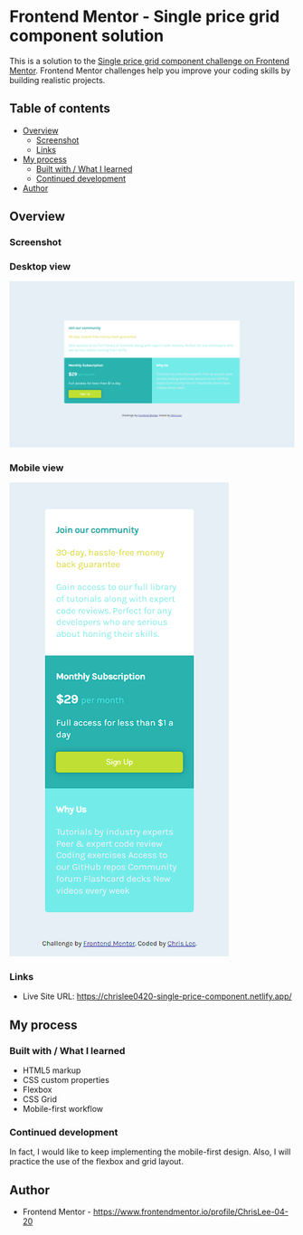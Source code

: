# Frontend Mentor - Single price grid component solution

This is a solution to the [Single price grid component challenge on Frontend Mentor](https://www.frontendmentor.io/challenges/single-price-grid-component-5ce41129d0ff452fec5abbbc). Frontend Mentor challenges help you improve your coding skills by building realistic projects. 

## Table of contents

- [Overview](#overview)
  - [Screenshot](#screenshot)
  - [Links](#links)
- [My process](#my-process)
  - [Built with / What I learned](#built-with-/-what-i-learned)
  - [Continued development](#continued-development)
- [Author](#author)

## Overview

### Screenshot

### Desktop view
![](images/desktop-preview.png)

### Mobile view
![](images/mobile-preview.png)

### Links

- Live Site URL: https://chrislee0420-single-price-component.netlify.app/

## My process

### Built with / What I learned

- HTML5 markup
- CSS custom properties
- Flexbox
- CSS Grid
- Mobile-first workflow

### Continued development

In fact, I would like to keep implementing the mobile-first design. 
Also, I will practice the use of the flexbox and grid layout.

## Author

- Frontend Mentor - https://www.frontendmentor.io/profile/ChrisLee-04-20
